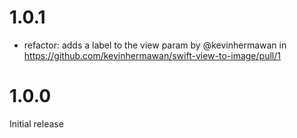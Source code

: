 # 1.0.1

- refactor: adds a label to the view param by @kevinhermawan in https://github.com/kevinhermawan/swift-view-to-image/pull/1

# 1.0.0

Initial release
